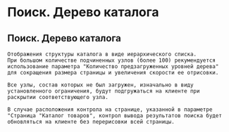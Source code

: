 ﻿---
description: 2.4.7
---
# Поиск. Дерево каталога
## Поиск. Дерево каталога
	Отображения структуры каталога в виде иерархического списка.
	При большом количестве подчиненных узлов (более 100) рекумендуется использование параметра "Количество предзагруженных уровней дерева" для сокращения размера страницы и увеличения скорости ее отрисовки.
	
	Все узлы, состав которых не был загружен, изначально в виду установленного ограничения, будут подгружаться на клиенте при раскрытии соответствующего узла.
	
	В случае расположения контрола на странице, указанной в параметре "Страница "Каталог товаров", контрол вывода результатов поиска будет обновляться на клиенте без перерисовки всей страницы.
